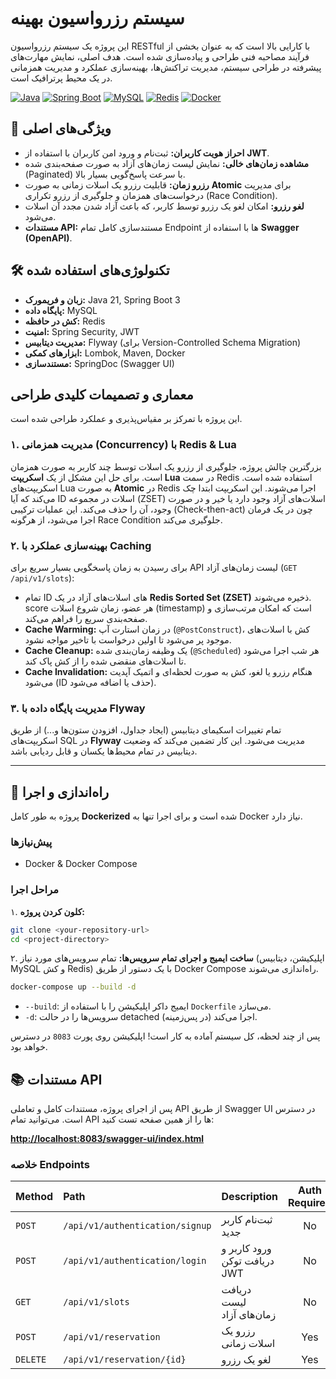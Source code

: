 # سیستم رزرواسیون بهینه

این پروژه یک سیستم رزرواسیون RESTful با کارایی بالا است که به عنوان بخشی از فرآیند مصاحبه فنی طراحی و پیاده‌سازی شده است. هدف اصلی، نمایش مهارت‌های پیشرفته در طراحی سیستم، مدیریت تراکنش‌ها، بهینه‌سازی عملکرد و مدیریت همزمانی در یک محیط پرترافیک است.

[![Java](https://img.shields.io/badge/Java-21-blue.svg)](https://www.java.com)
[![Spring Boot](https://img.shields.io/badge/Spring%20Boot-3.x-brightgreen.svg)](https://spring.io/projects/spring-boot)
[![MySQL](https://img.shields.io/badge/MySQL-8.0-blue.svg)](https://www.mysql.com)
[![Redis](https://img.shields.io/badge/Redis-6.x-red.svg)](https://redis.io)
[![Docker](https://img.shields.io/badge/Docker-Enabled-blue.svg)](https://www.docker.com)

## 🌟 ویژگی‌های اصلی

* **احراز هویت کاربران:** ثبت‌نام و ورود امن کاربران با استفاده از **JWT**.
* **مشاهده زمان‌های خالی:** نمایش لیست زمان‌های آزاد به صورت صفحه‌بندی شده (Paginated) با سرعت پاسخ‌گویی بسیار بالا.
* **رزرو زمان:** قابلیت رزرو یک اسلات زمانی به صورت **Atomic** برای مدیریت درخواست‌های همزمان و جلوگیری از رزرو تکراری (Race Condition).
* **لغو رزرو:** امکان لغو یک رزرو توسط کاربر، که باعث آزاد شدن مجدد آن اسلات می‌شود.
* **مستندات API:** مستندسازی کامل تمام Endpoint ها با استفاده از **Swagger (OpenAPI)**.

## 🛠️ تکنولوژی‌های استفاده شده

* **زبان و فریمورک:** Java 21, Spring Boot 3
* **پایگاه داده:** MySQL
* **کش در حافظه:** Redis
* **امنیت:** Spring Security, JWT
* **مدیریت دیتابیس:** Flyway (برای Version-Controlled Schema Migration)
* **ابزارهای کمکی:** Lombok, Maven, Docker
* **مستندسازی:** SpringDoc (Swagger UI)

##  معماری و تصمیمات کلیدی طراحی

این پروژه با تمرکز بر مقیاس‌پذیری و عملکرد طراحی شده است.

### ۱. مدیریت همزمانی (Concurrency) با Redis & Lua

بزرگترین چالش پروژه، جلوگیری از رزرو یک اسلات توسط چند کاربر به صورت همزمان است. برای حل این مشکل از یک **اسکریپت Lua** در سمت Redis استفاده شده است. اسکریپت‌های Lua به صورت **Atomic** در Redis اجرا می‌شوند. این اسکریپت ابتدا چک می‌کند که آیا ID اسلات در مجموعه (ZSET) اسلات‌های آزاد وجود دارد یا خیر و در صورت وجود، آن را حذف می‌کند. این عملیات ترکیبی (Check-then-act) چون در یک فرمان اجرا می‌شود، از هرگونه Race Condition جلوگیری می‌کند.

### ۲. بهینه‌سازی عملکرد با Caching

برای رسیدن به زمان پاسخگویی بسیار سریع برای API لیست زمان‌های آزاد (`GET /api/v1/slots`):
* تمام ID های اسلات‌های آزاد در یک **Redis Sorted Set (ZSET)** ذخیره می‌شوند. score هر عضو، زمان شروع اسلات (timestamp) است که امکان مرتب‌سازی و صفحه‌بندی سریع را فراهم می‌کند.
* **Cache Warming:** در زمان استارت آپ (`@PostConstruct`)، کش با اسلات‌های موجود پر می‌شود تا اولین درخواست با تاخیر مواجه نشود.
* **Cache Cleanup:** یک وظیفه زمان‌بندی شده (`@Scheduled`) هر شب اجرا می‌شود تا اسلات‌های منقضی شده را از کش پاک کند.
* **Cache Invalidation:** هنگام رزرو یا لغو، کش به صورت لحظه‌ای و اتمیک آپدیت می‌شود (ID حذف یا اضافه می‌شود).

### ۳. مدیریت پایگاه داده با Flyway

تمام تغییرات اسکیمای دیتابیس (ایجاد جداول، افزودن ستون‌ها و...) از طریق اسکریپت‌های SQL در **Flyway** مدیریت می‌شود. این کار تضمین می‌کند که وضعیت دیتابیس در تمام محیط‌ها یکسان و قابل ردیابی باشد.

---

## 🚀 راه‌اندازی و اجرا

پروژه به طور کامل **Dockerized** شده است و برای اجرا تنها به Docker نیاز دارد.

### پیش‌نیازها

* Docker & Docker Compose

### مراحل اجرا

۱. **کلون کردن پروژه:**
```bash
git clone <your-repository-url>
cd <project-directory>
```

۲. **ساخت ایمیج و اجرای تمام سرویس‌ها:**
تمام سرویس‌های مورد نیاز (اپلیکیشن، دیتابیس MySQL و کش Redis) با یک دستور از طریق Docker Compose راه‌اندازی می‌شوند.
```bash
docker-compose up --build -d
```
* `--build`: ایمیج داکر اپلیکیشن را با استفاده از `Dockerfile` می‌سازد.
* `-d`: سرویس‌ها را در حالت detached (در پس‌زمینه) اجرا می‌کند.

پس از چند لحظه، کل سیستم آماده به کار است! اپلیکیشن روی پورت `8083` در دسترس خواهد بود.

## 📚 مستندات API

پس از اجرای پروژه، مستندات کامل و تعاملی API از طریق Swagger UI در دسترس است. می‌توانید تمام API ها را از همین صفحه تست کنید:

**[http://localhost:8083/swagger-ui/index.html](http://localhost:8083/swagger-ui/index.html)**

### خلاصه Endpoints

| Method   | Path                               | Description                      | Auth Required |
| :------- | :--------------------------------- | :------------------------------- | :-----------: |
| `POST`   | `/api/v1/authentication/signup`    | ثبت‌نام کاربر جدید               |      No       |
| `POST`   | `/api/v1/authentication/login`     | ورود کاربر و دریافت توکن JWT      |      No       |
| `GET`    | `/api/v1/slots`                    | دریافت لیست زمان‌های آزاد       |      No       |
| `POST`   | `/api/v1/reservation`              | رزرو یک اسلات زمانی              |      Yes      |
| `DELETE` | `/api/v1/reservation/{id}`         | لغو یک رزرو                      |      Yes      |